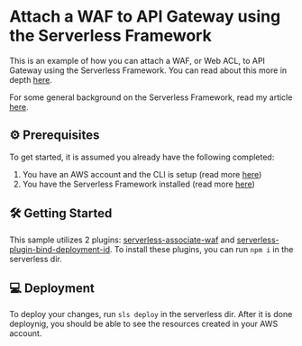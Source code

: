 # Attach a WAF to API Gateway using the Serverless Framework
This is an example of how you can attach a WAF, or Web ACL, to API Gateway using the Serverless Framework. You can read about this more in depth [here](). 

For some general background on the Serverless Framework, read my article [here](https://medium.com/@lindseytam/create-an-aws-lambda-function-with-the-serverless-framework-33371011ad5b).


## ⚙️ Prerequisites
To get started, it is assumed you already have the following completed:
1. You have an AWS account and the CLI is setup (read more [here](https://docs.aws.amazon.com/cli/latest/userguide/getting-started-quickstart.html))
2. You have the Serverless Framework installed (read more [here](https://www.serverless.com/framework/docs/getting-started))


## 🛠️ Getting Started
This sample utilizes 2 plugins: [serverless-associate-waf](https://www.npmjs.com/package/serverless-associate-waf) and [serverless-plugin-bind-deployment-id](https://www.npmjs.com/package/serverless-plugin-bind-deployment-id). To install these plugins, you can run `npm i` in the serverless dir.


## 💻 Deployment
To deploy your changes, run `sls deploy` in the serverless dir. After it is done deploynig, you should be able to see the resources created in your AWS account.

